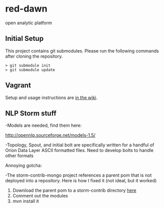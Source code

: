 red-dawn
========

open analytic platform


Initial Setup
-------------
This project contains git submodules. Please run the following commands after cloning the repository.

```
> git submodule init
> git submodule update
```


Vagrant
-------
Setup and usage instructions are [in the wiki](https://github.com/nearinfinity/red-dawn/wiki/Vagrant).


NLP Storm stuff
---------------

-Models are needed, find them here:

http://opennlp.sourceforge.net/models-1.5/

-Topology, Spout, and initial bolt are specifically written for a handful of Orion Data Layer ASCII formatted files. Need to develop bolts to handle other formats

Annoying gotcha:

-The storm-contrib-mongo project references a parent pom that is not deployed into a repository. Here is how I fixed it (not ideal, but it worked)

1. Download the parent pom to a storm-contrib directory [here](https://raw.github.com/nathanmarz/storm-contrib/master/pom.xml "Parent POM")  
2. Comment out the modules  
3. mvn install it

